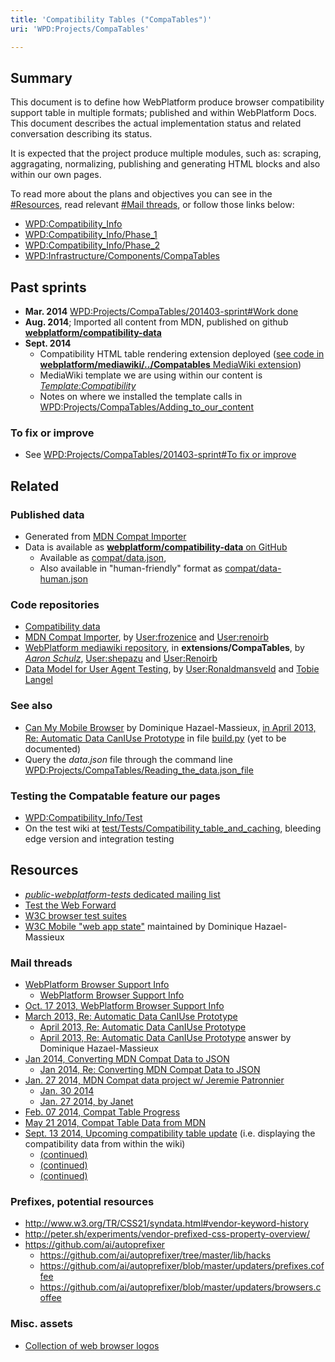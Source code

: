```yaml
---
title: 'Compatibility Tables ("CompaTables")'
uri: 'WPD:Projects/CompaTables'

---
```

## Summary

This document is to define how WebPlatform produce browser compatibility support table in multiple formats; published and within WebPlatform Docs. This document describes the actual implementation status and related conversation describing its status.

It is expected that the project produce multiple modules, such as: scraping, aggragating, normalizing, publishing and generating HTML blocks and also within our own pages.

To read more about the plans and objectives you can see in the [\#Resources](#Resources), read relevant [\#Mail threads](#Mail_threads), or follow those links below:

-   [WPD:Compatibility\_Info](/WPD:Compatibility_Info)
-   [WPD:Compatibility\_Info/Phase\_1](/WPD:Compatibility_Info/Phase_1)
-   [WPD:Compatibility\_Info/Phase\_2](/WPD:Compatibility_Info/Phase_2)
-   [WPD:Infrastructure/Components/CompaTables](/WPD:Infrastructure/Components/CompaTables)

## Past sprints

-   **Mar. 2014** [WPD:Projects/CompaTables/201403-sprint\#Work done](/WPD:Projects/CompaTables/201403-sprint#Work_done)
-   **Aug. 2014**; Imported all content from MDN, published on github [**webplatform/compatibility-data**](https://github.com/webplatform/compatibility-data)
-   **Sept. 2014**
    -   Compatibility HTML table rendering extension deployed ([see code in **webplatform/mediawiki/../Compatables** MediaWiki extension](https://github.com/webplatform/mediawiki/tree/master/extensions/Compatables))
    -   MediaWiki template we are using within our content is [*Template:Compatibility*](http://docs.webplatform.org/wiki/Template:Compatibility)
    -   Notes on where we installed the template calls in [WPD:Projects/CompaTables/Adding\_to\_our\_content](/WPD:Projects/CompaTables/Adding_to_our_content)

### To fix or improve

-   See [WPD:Projects/CompaTables/201403-sprint\#To fix or improve](/WPD:Projects/CompaTables/201403-sprint#To_fix_or_improve)

## Related

### Published data

-   Generated from [MDN Compat Importer](https://github.com/webplatform/mdn-compat-importer)
-   Data is available as [**webplatform/compatibility-data** on GitHub](https://github.com/webplatform/compatibility-data)
    -   Available as [compat/data.json](http://docs.webplatform.org/compat/data.json),
    -   Also available in "human-friendly" format as [compat/data-human.json](http://docs.webplatform.org/compat/data-human.json)

### Code repositories

-   [Compatibility data](https://github.com/webplatform/compatibility-data)
-   [MDN Compat Importer](https://github.com/webplatform/mdn-compat-importer), by [User:frozenice](/User:Frozenice) and [User:renoirb](/User:Renoirb)
-   [WebPlatform mediawiki repository](https://github.com/webplatform/mediawiki), in **extensions/CompaTables**, by *[Aaron Schulz](http://www.mediawiki.org/wiki/User:Aaron_Schulz)*, [User:shepazu](/User:Shepazu) and [User:Renoirb](/User:Renoirb)
-   [Data Model for User Agent Testing](http://webplatform.github.io/browser-compat-model/), by [User:Ronaldmansveld](/User:Ronaldmansveld) and [Tobie Langel](http://blog.tobie.me/)

### See also

-   [Can My Mobile Browser](https://github.com/dontcallmedom/canmymobilebrowser) by Dominique Hazael-Massieux, [in April 2013, Re: Automatic Data CanIUse Prototype](http://lists.w3.org/Archives/Public/public-webplatform/2013Apr/0024.html) in file [build.py](https://github.com/dontcallmedom/canmymobilebrowser/blob/master/build.py) (yet to be documented)
-   Query the *data.json* file through the command line [WPD:Projects/CompaTables/Reading\_the\_data.json\_file](/WPD:Projects/CompaTables/Reading_the_data.json_file)

### Testing the Compatable feature our pages

-   [WPD:Compatibility\_Info/Test](/WPD:Compatibility_Info/Test)
-   On the test wiki at [test/Tests/Compatibility\_table\_and\_caching](http://docs.webplatform.org/test/Tests/Compatibility_table_and_caching), bleeding edge version and integration testing

## Resources

-   [*public-webplatform-tests* dedicated mailing list](http://lists.w3.org/Archives/Public/public-webplatform-tests/)
-   [Test the Web Forward](http://testthewebforward.org/)
-   [W3C browser test suites](https://github.com/w3c/web-platform-tests)
-   [W3C Mobile "web app state"](http://www.w3.org/Mobile/mobile-web-app-state/) maintained by Dominique Hazael-Massieux

### Mail threads

-   [WebPlatform Browser Support Info](http://lists.w3.org/Archives/Public/public-webplatform-tests/2013OctDec/0027.html)
    -   [WebPlatform Browser Support Info](http://lists.w3.org/Archives/Public/public-webplatform-tests/2013OctDec/0029.html)
-   [Oct. 17 2013, WebPlatform Browser Support Info](http://lists.w3.org/Archives/Public/public-webplatform-tests/2013OctDec/0000.html)
-   [March 2013, Re: Automatic Data CanIUse Prototype](http://lists.w3.org/Archives/Public/public-webplatform/2013Mar/0345.html)
    -   [April 2013, Re: Automatic Data CanIUse Prototype](http://lists.w3.org/Archives/Public/public-webplatform/2013Apr/0016.html)
    -   [April 2013, Re: Automatic Data CanIUse Prototype](http://lists.w3.org/Archives/Public/public-webplatform/2013Apr/0024.html) answer by Dominique Hazael-Massieux
-   [Jan 2014, Converting MDN Compat Data to JSON](http://lists.w3.org/Archives/Public/public-webplatform/2014Jan/0017.html)
    -   [Jan 2014, Re: Converting MDN Compat Data to JSON](http://lists.w3.org/Archives/Public/public-webplatform/2014Jan/0030.html)
-   [Jan. 27 2014, MDN Compat data project w/ Jeremie Patronnier](http://lists.w3.org/Archives/Public/public-webplatform/2014Jan/0136.html)
    -   [Jan. 30 2014](http://lists.w3.org/Archives/Public/public-webplatform/2014Jan/0165.html)
    -   [Jan. 27 2014, by Janet](http://lists.w3.org/Archives/Public/public-webplatform/2014Jan/0130.html)
-   [Feb. 07 2014, Compat Table Progress](http://lists.w3.org/Archives/Public/public-webplatform/2014Feb/0051.html)
-   [May 21 2014, Compat Table Data from MDN](http://lists.w3.org/Archives/Public/public-webplatform-tests/2014AprJun/0000.html)
-   [Sept. 13 2014, Upcoming compatibility table update](http://lists.w3.org/Archives/Public/public-webplatform/2014Sep/0041.html) (i.e. displaying the compatibility data from within the wiki)
    -   [(continued)](http://lists.w3.org/Archives/Public/public-webplatform/2014Sep/0044.html)
    -   [(continued)](http://lists.w3.org/Archives/Public/public-webplatform/2014Sep/0045.html)
    -   [(continued)](http://lists.w3.org/Archives/Public/public-webplatform/2014Sep/0050.html)

### Prefixes, potential resources

-   <http://www.w3.org/TR/CSS21/syndata.html#vendor-keyword-history>
-   <http://peter.sh/experiments/vendor-prefixed-css-property-overview/>
-   <https://github.com/ai/autoprefixer>
    -   <https://github.com/ai/autoprefixer/tree/master/lib/hacks>
    -   <https://github.com/ai/autoprefixer/blob/master/updaters/prefixes.coffee>
    -   <https://github.com/ai/autoprefixer/blob/master/updaters/browsers.coffee>

### Misc. assets

-   [Collection of web browser logos](https://github.com/alrra/browser-logos/)
